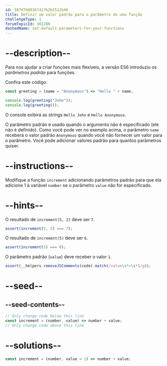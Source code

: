 ```yaml
---
id: 587d7b88367417b2b2512b46
title: Definir um valor padrão para o parâmetro de uma função
challengeType: 1
forumTopicId: 301209
dashedName: set-default-parameters-for-your-functions
---
```


# --description--

Para nos ajudar a criar funções mais flexíveis, a versão ES6 introduziu os <dfn>parâmetros padrão</dfn> para funções.

Confira este código:

```js
const greeting = (name = "Anonymous") => "Hello " + name;

console.log(greeting("John"));
console.log(greeting());
```

O console exibirá as strings `Hello John` e `Hello Anonymous`.

O parâmetro padrão é usado quando o argumento não é especificado (ele não é definido). Como você pode ver no exemplo acima, o parâmetro `name` receberá o valor padrão `Anonymous` quando você não fornecer um valor para o parâmetro. Você pode adicionar valores padrão para quantos parâmetros quiser.

# --instructions--

Modifique a função `increment` adicionando parâmetros padrão para que ela adicione 1 à variável `number` se o parâmetro `value` não for especificado.

# --hints--

O resultado de `increment(5, 2)` deve ser `7`.

```js
assert(increment(5, 2) === 7);
```

O resultado de `increment(5)` deve ser `6`.

```js
assert(increment(5) === 6);
```

O parâmetro padrão (`value`) deve receber o valor `1`.

```js
assert(__helpers.removeJSComments(code).match(/value\s*=\s*1/g));
```

# --seed--

## --seed-contents--

```js
// Only change code below this line
const increment = (number, value) => number + value;
// Only change code above this line
```

# --solutions--

```js
const increment = (number, value = 1) => number + value;
```
